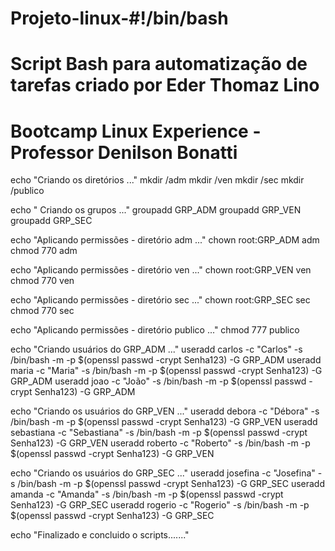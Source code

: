 # Projeto-linux-#!/bin/bash

# Script Bash para automatização de tarefas criado por Eder Thomaz Lino
# Bootcamp Linux Experience - Professor Denilson Bonatti

echo "Criando os diretórios ..."
mkdir /adm
mkdir /ven 
mkdir /sec 
mkdir /publico

echo " Criando os grupos ..."
groupadd GRP_ADM
groupadd GRP_VEN
groupadd GRP_SEC

echo "Aplicando permissões - diretório adm ..."
chown root:GRP_ADM adm
chmod 770 adm

echo "Aplicando permissões - diretório ven ..."
chown root:GRP_VEN ven
chmod 770 ven

echo "Aplicando permissões - diretório sec ..."
chown root:GRP_SEC sec
chmod 770 sec

echo "Aplicando permissões - diretório publico ..."
chmod 777 publico

echo "Criando usuários do GRP_ADM ..."
useradd carlos -c "Carlos" -s /bin/bash -m -p $(openssl passwd -crypt Senha123) -G GRP_ADM
useradd maria -c "Maria" -s /bin/bash -m -p $(openssl passwd -crypt Senha123) -G GRP_ADM
useradd joao -c "João" -s /bin/bash -m -p $(openssl passwd -crypt Senha123) -G GRP_ADM

echo "Criando os usuários do GRP_VEN ..."
useradd debora -c "Débora" -s /bin/bash -m -p $(openssl passwd -crypt Senha123) -G GRP_VEN
useradd sebastiana -c "Sebastiana" -s /bin/bash -m -p $(openssl passwd -crypt Senha123) -G GRP_VEN
useradd roberto -c "Roberto" -s /bin/bash -m -p $(openssl passwd -crypt Senha123) -G GRP_VEN

echo "Criando os usuários do GRP_SEC ..."
useradd josefina -c "Josefina" -s /bin/bash -m -p $(openssl passwd -crypt Senha123) -G GRP_SEC
useradd amanda -c "Amanda" -s /bin/bash -m -p $(openssl passwd -crypt Senha123) -G GRP_SEC
useradd rogerio -c "Rogerio" -s /bin/bash -m -p $(openssl passwd -crypt Senha123) -G GRP_SEC



echo "Finalizado e concluido o scripts......."
